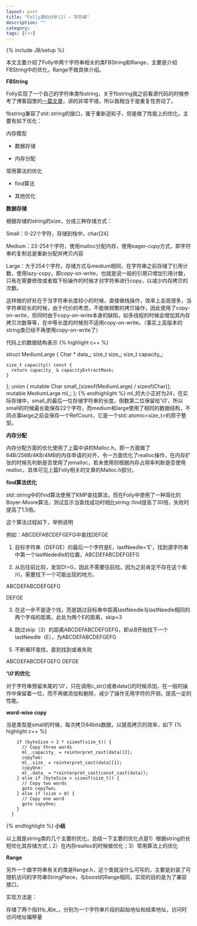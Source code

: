 ```yaml
---
layout: post
title: "Folly源码分析(2) – 字符串"
description: ""
category: 
tags: [C++]
---
```

{% include JB/setup %}

本文主要介绍了Folly中两个字符串相关的类FBString和Range，主要是介绍FBString中的优化，Range不做具体介绍。


**FBString**

Folly实现了一个自己的字符串类fbstring，关于fbstring我之前看源代码的时候参考了博客园里的[一篇文章](http://www.cnblogs.com/promise6522/archive/2012/06/05/2535530.html)，讲的非常不错，所以我相当于是重复性劳动了。

fbstring兼容了std::string的接口，属于重新造轮子，但是做了性能上的优化，主要有如下优化：


内存模型

- 数据存储

- 内存分配

常用算法的优化

- find算法

- 其他优化

<!-- more -->


**数据存储**

根据存储的string的size，分成三种存储方式：

Small：0-22个字符，存储到栈中，char[24]

Medium：23-254个字符，使用malloc分配内存，使用eager-copy方式，即字符串的复制总是重新分配并拷贝内容

Large：大于254个字符，存储方式与medium相同，在字符串之前存储了引用计数，使用lazy-copy，即copy-on-write，也就是说一般的引用只增加引用计数，只有在需要修改或者取下标操作的时候才对字符串进行copy，以减少内存拷贝的次数。

这样做的好处在于当字符串长度较小的时候，直接做栈操作，效率上会高很多，当字符串较长的时候，由于代价的考虑，不能做频繁的拷贝操作，因此使用了copy-on-write，但同时由于copy-on-write本身的缺陷，如多线程的时候会增加其内存拷贝次数等等，在中等长度的时候则不适用copy-on-write。（事实上高版本的string类已经不再使用copy-on-write了）

代码上的数据结构表示
{% highlight c++ %}

  struct MediumLarge {
    Char * data_;
    size_t size_;
    size_t capacity_;

    size_t capacity() const {
      return capacity_ & capacityExtractMask;
    }
  };
  union {
    mutable Char small_[sizeof(MediumLarge) / sizeof(Char)];
    mutable MediumLarge ml_;
  };
 {% endhighlight %}
ml_的大小正好为24，在实际存储中，small_的最后一位存储字符串的长度，倒数第二位保留给’\0′，所以small的时候最长能保存22个字符，而medium和large使用了相同的数据结构，不同点事large之前会保存一个RefCount，它是一个std::atomic<size_t>的原子整型。
 

**内存分配**

内存分配方面的优化使用了上篇中讲的Malloc.h，即一方面做了64B/256B/4KB/4MB的内存申请的对齐，令一方面优化了realloc操作，在内存扩张的时候先判断是否使用了jemalloc，若未使用则根据内存占用率判断是否使用realloc，具体可见上篇Folly相关的文章的Malloc.h部分。

**find算法优化**

std::string中的find算法使用了KMP查找算法，而在Folly中使用了一种简化的Boyer-Moore算法，测试显示当查找成功时相比string::find提高了30倍，失败时提高了1.5倍。

这个算法过程如下，举例说明

例如：ABCDEFABCDEFGEFG中查找DEFGE

1. 目标字符串（DEFGE）的最后一个字符是E，lastNeedle=’E'，找到源字符串中第一个lastNededle的位置，ABCDEFABCDEFGEFG

2. 从后往前比较，发现D!=G，因此不需要往前找，因为之前肯定不存在这个紫川，需要找下一个可能出现的地方。

ABCDEFABCDEFGEFG

DEFGE

3. 在这一步不是逐个找，而是跳过目标串中距离lastNeedle与lastNeedle相同的两个字母的距离，此处为两个E的距离，skip=3

4. 跳过skip（3）的距离ABCDEFABCDEFGEFG，即从B开始找下一个lastNeedle（E），为ABCDEFABCDEFGEFG

5. 不断循环查找，直到找到或者失败

ABCDEFABCDEFGEFG
DEFGE


**‘\0′的优化**

对于字符串预留末尾的’\0’，只在调用c_str()或者data()的时候添加，在一般的操作中保留着一位，而不再做添加和删除，减少了操作无用字符的开销，提高一定的性能。

 

**word-wise copy**

当是类型是small的时候，每次拷贝64bits数据，以提高拷贝的效率，如下
{% highlight c++ %}

        if (byteSize > 2 * sizeof(size_t)) {
          // Copy three words
          ml_.capacity_ = reinterpret_cast(data)[2];
          copyTwo:
          ml_.size_ = reinterpret_cast(data)[1];
          copyOne:
          ml_.data_ = *reinterpret_cast(const_cast(data));
        } else if (byteSize > sizeof(size_t)) {
          // Copy two words
          goto copyTwo;
        } else if (size > 0) {
          // Copy one word
          goto copyOne;
        }
      }
{% endhighlight %}
**小结**

以上就是string类的几个主要的优化，总结一下主要的优化点是1）根据string的长短优化其存储方式；2）在内存realloc的时候做优化；3）常用算法上的优化


**Range**

另外一个跟字符串有关的类是Range.h，这个类就没什么可写的，主要是封装了可随机访问的字符串StringPiece，与boost的Range相同，实现的目的是为了兼容接口。

实现方法是：

存储了两个指针b_和e_，分别为一个字符串片段的起始地址和结束地址，访问时访问地址偏移量